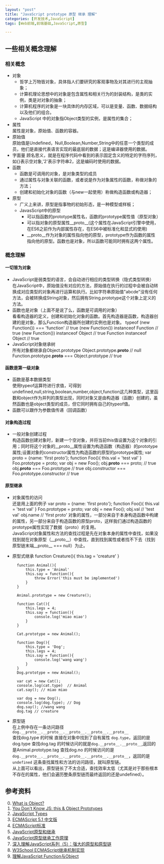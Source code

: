 ```yaml
---
layout: "post"
title: "JavaScript prototype 原型 继承 理解"
categories: [开发技术,JavaScript]
tags: [Web前端,前端基础,JavaScript,原型]

---
```


## 一些相关概念理解
### 相关概念
+ 对象
    + 哲学上万物皆对象，具体指人们要研究的客观事物及对其进行的主观抽象；
    + 计算机理论思想中的对象是包含属性和相关行为的封装结构，是类的实例，类是对对象的抽象；
    + 计算机程序的对象是一块具体的内存区域，可以是变量、函数、数据结构以及他们的组合。
    + JavaScript 中的对象指Object类型的实例，是属性的集合；
+ 属性    
属性是对象，原始值、函数的容器。
+ 原始值   
原始值是Undefined，Null,Boolean,Number,String中的任意一个类型的成员，他们是直接代表语言实现的最底层的数据；这是编译器使用的数据。
+ 字面量
顾名思义，就是在程序代码中看到的表示固定含义的特定的字符序列，如{}表示空对象,'2'表示字符串2，这是编码时使用的数据。
+ 函数
    + 函数是可调用的对象，是对象类型的成员
    + 通过属性与对象关联的函数，或者说是作为对象属性的函数，称做对象的方法；
    + 创建和初始化对象的函数（与new一起使用）称做构造函数或构造器；
+ 原型
    + 广义上来讲，原型是指事物的初始形态，是一种模型或样板；
    + JavasScript中的原型
        + 可以指函数的prototype属性名，函数的prototype属性值（原型对象）
        + 可以指对象的原型属性\_\_proto\_\_(这个属性在JavaScript引擎中使用，在ES6之前作为内部属性存在，在ES6中被标准化和显式的使用)
        + \_\_proto\_\_作为对象的属性指向他的原型，prototype作为函数的属性指向他的原型。函数也是对象，所以函数可能同时拥有这两个属性。

### 概念理解
#### 一切皆为对象
+ JavaScript是弱类型的语言，会自动进行相应的类型转换（隐式类型转换）    
在JavaScript中，原始值没有对应的方法，原始值在执行的过程中会被自动转换成对应类型的对象再进行运算和执行。比如字符串原始值"abcde"没有任何方法，会被转换成String对象，然后拥有String.prototype这个对象上定义的方法。
+ 函数也是对象（上面不是说了么，函数是可调用的对象）   
看看构造器的定义，创建和初始化对象的函数。首先构造器是函数，构造器创建的是对象，那么Function构造器所创建的实例也是对象。
        typeof (new Function()) === 'function' // true 
        (new Function()) instanceof Function   // true
        (new Function()) instanceof Object     // true
        Function instanceof Object             // true 
+ JavaScript对象继承树   
所有对象都继承自Object.prototype
        Object.prototype.__proto__ // null
        Function.prototype.__proto__ === Object.prototype // true

#### 函数是第一级对象
+ 函数是基本数据类型   
使用typeof运算符进行求值，可得到undefined,null,string,boolean,number,object,function这几种类型，这里函数和object作为并列的类型出现，同时对象又是由构造器（函数）创建的，虽然函数也是object类型的成员，但它同时拥有自己的typeof值。
+ 函数可以跟作为参数值传递（回调函数）
    
#### 对象构造过程
+ 一般对象创建过程  
构造函数创建对象时，新建一个空对象，并将当前this值设置为这个对象的引用；同时将这个对象的\_\_proto\_\_属性设置为构造函数（构造器）的prototype 属性;设置对象的constructor属性为构造函数的原型的prototype属性;
        var proto = {name: 'first proto'};
        function Foo(){
            this.val = 'test val'
        }
        Foo.prototype = proto;
        var obj = new Foo();
        obj.__proto__ === proto;        // true 
        obj.__proto__ === Foo.prototype // true
        obj.constructor === Foo.prototype.constructor // true
        
#### 原型继承
+ 对象属性的访问   
还是用上面的例子
        var proto = {name: 'first proto'};
        function Foo(){
            this.val = 'test val'
        }
        Foo.prototype = proto;
        var obj = new Foo();
        obj.val  // 'test val'
        obj.name // 'first proto'
对象的属性，一部分来自于本身构造函数中构建的属性，另一部分来自于构造函数的原型proto，这样我们通过构造函数的prototype属性实现了数据（proto）的复用。     
JavaScript对象属性和方法的查找过程是先在对象本身的属性中查找，如果没找到就在对象原型（\_\_proto\_\_）中查找，直到找到属性或者找不下去（找到原型链末端\_\_proto\_\_ === null）为止。
+ 原型式继承
        function Creature(){
            this.tag = 'creature'
        }

        function Animal(){
            this.type = 'Animal'
            this.say = function(){
                throw Error('this must be implemented')
            }
        }
        
        Animal.prototype = new Creature();
        
        function Cat(){
            this.legs = 4;
            this.say = function(){
                console.log('miao miao')
            }
        }
        
        Cat.prototype = new Animal();
        
        function Dog(){
            this.type = 'Dog';
            this.legs = 4;
            this.say = function(){
                console.log('wang wang')
            }
        }
        Dog.prototype = new Animal();
        
        var cat = new Cat();
        console.log(cat.type)  // Animal
        cat.say(); // miao miao
        
        var dog = new Dog();
        console.log(dog.type); // Dog
        dog.say(); //wang wang
        dog.tag // creature
 + 原型链  
 在上例中存在一条访问路径   
 `dog.__proto__.__proto__.__proto__.__proto__.__proto__`  
查找dog.type 的时候 直接在对象中找到了自有属性 `dog.type`，返回的是dog.type
查找dog.tag 的时候访问的就是`dog.__proto__.__proto__`,返回的是Animal.prototype.tag
查找dog.no 的时候访问的是`dog.__proto__.__proto__.__proto__.__proto__.__proto__`，返回的是`undefined`
这条查找属性和方法的访问路径，就叫原型链。   
从上面可以看出，原型链长了不太合适，查找效率太低（尤其是对于那些根本不存在的属性，他们会遍历整条原型链而最终返回的还是undefined）。
            
## 参考资料
0. [What is Object?](https://en.wikipedia.org/wiki/Object)
0. [You Don't Know JS: this & Object Prototypes](https://github.com/getify/You-Dont-Know-JS/blob/master/this%20&%20object%20prototypes/README.md#you-dont-know-js-this--object-prototypes)
0. [JavaScript Types](https://developer.mozilla.org/en-US/docs/Web/JavaScript/Reference/Operators/typeof)
0. [ECMAScript 5.1 中文版](http://lzw.me/pages/ecmascript/)
1. [ECMAScript标准](http://www.ecma-international.org/publications/standards/Ecma-262-arch.htm)
0. [JavaScript原型和继承](http://blog.jobbole.com/19795/)
1. [JavaScript原型继承工作原理](http://developer.51cto.com/art/201309/410991.htm)
2. [深入理解JavaScript系列（5）：强大的原型和原型链](http://www.cnblogs.com/TomXu/archive/2012/01/05/2305453.html)
0. [W3School ECMAScript继承机制实现](http://www.w3school.com.cn/js/pro_js_inheritance_implementing.asp)
0. [理解JavaScript Function与Object](http://kb.cnblogs.com/page/77480/)